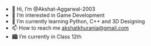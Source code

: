 - 👋 Hi, I’m @Akshat-Aggarwal-2003
- 👀 I’m interested in Game Development
- 🌱 I’m currently learning Python, C++ and 3D Designing
- 📫 How to reach me akshatkhurania@gmail.com
- 🏙  I’m currently in Class 12th

<!---
Akshat-Aggarwal-2003/Akshat-Aggarwal-2003 is a ✨ special ✨ repository because its `README.md` (this file) appears on your GitHub profile.
You can click the Preview link to take a look at your changes.
--->
